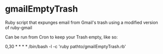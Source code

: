 gmailEmptyTrash
===============

Ruby script that expunges email from Gmail's trash using a modified version of ruby-gmail

Can be run from Cron to keep your Trash empty, like so:

0,30    *       *       *       *       /bin/bash -l -c 'ruby pathto/gmailEmptyTrash.rb'
